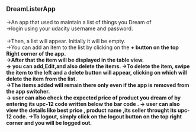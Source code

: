 <b><big> DreamListerApp </big></b><br><br>
->An app that used to maintain  a list of things you Dream of <br>
->login using your udacity username  and password.<br><br>
->Then, a list will appear. Initially it will be empty.<br>
->You can add an item to the list by clicking on the <b>+<b> button on the top Right corner of the app.<br>
->After that the item will be displayed in the table view.<br>
-> you can add,Edit,and also delete the items.
->To delete the item, swipe the item to the left and a delete button will appear, clicking on which will delete the item from the list.<br>
->The items added will remain there only even if the app is removed from the app switcher.<br>
-> user can also check the expected price of product you dream of by entering its upc-12 code written below the bar code .
-> user can also view the details like best price , product name ,its seller throught its upc-12  code.
->To logout, simply click on the <b>logout<b> button on the top right corner and you will be logged out.
 
